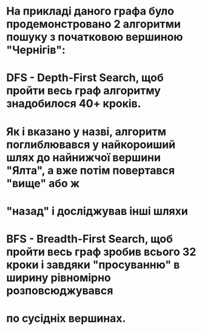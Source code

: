 # На прикладі даного графа було продемонстровано 2 алгоритми пошуку з початковою вершиною "Чернігів":
# DFS - Depth-First Search, щоб пройти весь граф алгоритму знадобилося 40+ кроків.
# Як і вказано у назві, алгоритм поглиблювався у найкороиший шлях до найнижчої вершини "Ялта", а вже потім повертався "вище" або ж
# "назад" і досліджував інші шляхи
# BFS - Breadth-First Search, щоб пройти весь граф зробив всього 32 кроки і завдяки "просуванню" в ширину рівномірно розповсюджувався 
# по сусідніх вершинах.